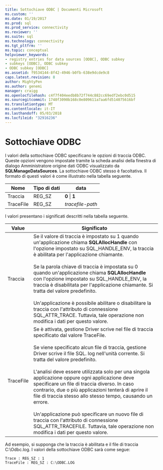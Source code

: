 ```yaml
---
title: Sottochiave ODBC | Documenti Microsoft
ms.custom: ''
ms.date: 01/19/2017
ms.prod: sql
ms.prod_service: connectivity
ms.reviewer: ''
ms.suite: sql
ms.technology: connectivity
ms.tgt_pltfrm: ''
ms.topic: conceptual
helpviewer_keywords:
- registry entries for data sources [ODBC], ODBC subkey
- subkeys [ODBC], ODBC subkey
- ODBC subkey [ODBC]
ms.assetid: f9534144-8f42-4946-b0fb-638e9dcde9c8
caps.latest.revision: 8
author: MightyPen
ms.author: genemi
manager: craigg
ms.openlocfilehash: c4f7f404eedb8b72f744c882cc69edf2ebc0d515
ms.sourcegitcommit: 1740f3090b168c0e809611a7aa6fd514075616bf
ms.translationtype: MT
ms.contentlocale: it-IT
ms.lasthandoff: 05/03/2018
ms.locfileid: "32916236"
---
```

# <a name="odbc-subkey"></a>Sottochiave ODBC
I valori della sottochiave ODBC specificano le opzioni di traccia ODBC. Queste opzioni vengono impostate tramite la scheda analisi della finestra di dialogo Amministratore origine dati ODBC visualizzato da **SQLManageDataSources**. La sottochiave ODBC stesso è facoltativa. Il formato di questi valori è come illustrato nella tabella seguente.  
  
|Nome|Tipo di dati|data|  
|----------|---------------|----------|  
|Traccia|REG_SZ|**0** &#124; **1**|  
|TraceFile|REG_SZ|*tracefile-path*|  
  
 I valori presentano i significati descritti nella tabella seguente.  
  
|Value|Significato|  
|-----------|-------------|  
|Traccia|Se il valore di traccia è impostato su 1 quando un'applicazione chiama **SQLAllocHandle** con l'opzione impostato su SQL_HANDLE_ENV, la traccia è abilitata per l'applicazione chiamante.<br /><br /> Se la parola chiave di traccia è impostata su 0 quando un'applicazione chiama **SQLAllocHandle** con l'opzione impostato su SQL_HANDLE_ENV, la traccia è disabilitata per l'applicazione chiamante. Si tratta del valore predefinito.<br /><br /> Un'applicazione è possibile abilitare o disabilitare la traccia con l'attributo di connessione SQL_ATTR_TRACE. Tuttavia, tale operazione non modifica i dati per questo valore.|  
|TraceFile|Se è attivata, gestione Driver scrive nel file di traccia specificato dal valore TraceFile.<br /><br /> Se viene specificato alcun file di traccia, gestione Driver scrive il file SQL. log nell'unità corrente. Si tratta del valore predefinito.<br /><br /> L'analisi deve essere utilizzata solo per una singola applicazione oppure ogni applicazione deve specificare un file di traccia diverso. In caso contrario, due o più applicazioni tenterà di aprire il file di traccia stesso allo stesso tempo, causando un errore.<br /><br /> Un'applicazione può specificare un nuovo file di traccia con l'attributo di connessione SQL_ATTR_TRACEFILE. Tuttavia, tale operazione non modifica i dati per questo valore.|  
  
 Ad esempio, si supponga che la traccia è abilitata e il file di traccia C:\Odbc.log. I valori della sottochiave ODBC sarà come segue:  
  
```  
Trace : REG_SZ : 1  
TraceFile : REG_SZ : C:\ODBC.LOG  
  
```
